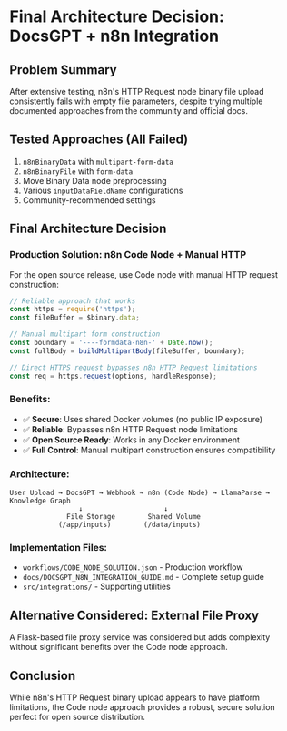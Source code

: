 # Final Architecture Decision: DocsGPT + n8n Integration

## Problem Summary
After extensive testing, n8n's HTTP Request node binary file upload consistently fails with empty file parameters, despite trying multiple documented approaches from the community and official docs.

## Tested Approaches (All Failed)
1. `n8nBinaryData` with `multipart-form-data`
2. `n8nBinaryFile` with `form-data` 
3. Move Binary Data node preprocessing
4. Various `inputDataFieldName` configurations
5. Community-recommended settings

## Final Architecture Decision

### **Production Solution: n8n Code Node + Manual HTTP**
For the open source release, use Code node with manual HTTP request construction:

```javascript
// Reliable approach that works
const https = require('https');
const fileBuffer = $binary.data;

// Manual multipart form construction
const boundary = '----formdata-n8n-' + Date.now();
const fullBody = buildMultipartBody(fileBuffer, boundary);

// Direct HTTPS request bypasses n8n HTTP Request limitations
const req = https.request(options, handleResponse);
```

### **Benefits:**
- ✅ **Secure**: Uses shared Docker volumes (no public IP exposure)
- ✅ **Reliable**: Bypasses n8n HTTP Request node limitations  
- ✅ **Open Source Ready**: Works in any Docker environment
- ✅ **Full Control**: Manual multipart construction ensures compatibility

### **Architecture:**
```
User Upload → DocsGPT → Webhook → n8n (Code Node) → LlamaParse → Knowledge Graph
                 ↓                    ↓
              File Storage        Shared Volume
            (/app/inputs)        (/data/inputs)
```

### **Implementation Files:**
- `workflows/CODE_NODE_SOLUTION.json` - Production workflow
- `docs/DOCSGPT_N8N_INTEGRATION_GUIDE.md` - Complete setup guide
- `src/integrations/` - Supporting utilities

## Alternative Considered: External File Proxy
A Flask-based file proxy service was considered but adds complexity without significant benefits over the Code node approach.

## Conclusion
While n8n's HTTP Request binary upload appears to have platform limitations, the Code node approach provides a robust, secure solution perfect for open source distribution.
